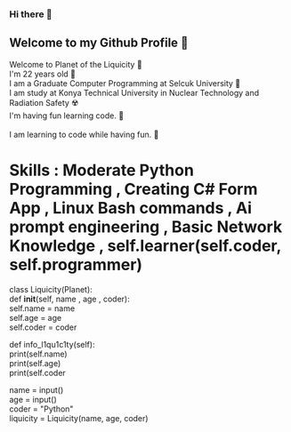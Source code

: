 ### Hi there 👋

<!--
**melihcan1376/melihcan1376** is a ✨ _special_ ✨ repository because its `README.md` (this file) appears on your GitHub profile.

Here are some ideas to get you started:

- 🔭 I’m currently working on ...
- 🌱 I’m currently learning ...
- 👯 I’m looking to collaborate on ...
- 🤔 I’m looking for help with ...
- 💬 Ask me about ...
- 📫 How to reach me: ...
- 😄 Pronouns: ...
- ⚡ Fun fact: ...
-->
## Welcome to my Github Profile 📀
Welcome to Planet of the Liquicity 💎<br/>
I'm 22 years old 🎂<br/>
I am a Graduate Computer Programming at Selcuk University 🏫<br/>
I am study at Konya Technical University in Nuclear Technology and Radiation Safety ☢️<br/>
I'm having fun learning code.  🎡 <br/>          
I am learning to code while having fun. 🎠 <br/>

# Skills : Moderate Python Programming , Creating C# Form App , Linux Bash commands , Ai prompt engineering , Basic Network Knowledge , self.learner(self.coder, self.programmer)<br/>

class Liquicity(Planet):<br/>
    def __init__(self, name , age , coder):<br/>
        self.name = name<br/>
        self.age  = age<br/>
        self.coder = coder<br/>

   def info_l1qu1c1ty(self):<br/>
       print(self.name)<br/>
       print(self.age)<br/>
       print(self.coder<br/>

name = input()<br/>
age = input()<br/>
coder = "Python"<br/>
liquicity = Liquicity(name, age, coder)<br/>
